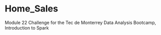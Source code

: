 # Home_Sales
Module 22 Challenge for the Tec de Monterrey Data Analysis Bootcamp, Introduction to Spark
